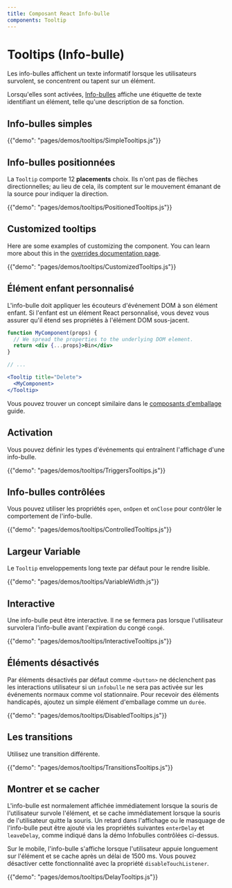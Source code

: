```yaml
---
title: Composant React Info-bulle
components: Tooltip
---
```


# Tooltips (Info-bulle)

<p class="description">Les info-bulles affichent un texte informatif lorsque les utilisateurs survolent, se concentrent ou tapent sur un élément.</p>

Lorsqu'elles sont activées, [Info-bulles](https://material.io/design/components/tooltips.html) affiche une étiquette de texte identifiant un élément, telle qu'une description de sa fonction.

## Info-bulles simples

{{"demo": "pages/demos/tooltips/SimpleTooltips.js"}}

## Info-bulles positionnées

La `Tooltip` comporte 12 **placements** choix. Ils n'ont pas de flèches directionnelles; au lieu de cela, ils comptent sur le mouvement émanant de la source pour indiquer la direction.

{{"demo": "pages/demos/tooltips/PositionedTooltips.js"}}

## Customized tooltips

Here are some examples of customizing the component. You can learn more about this in the [overrides documentation page](/customization/overrides/).

{{"demo": "pages/demos/tooltips/CustomizedTooltips.js"}}

## Élément enfant personnalisé

L'info-bulle doit appliquer les écouteurs d'événement DOM à son élément enfant. Si l'enfant est un élément React personnalisé, vous devez vous assurer qu'il étend ses propriétés à l'élément DOM sous-jacent.

```jsx
function MyComponent(props) {
  // We spread the properties to the underlying DOM element.
  return <div {...props}>Bin</div>
}

// ...

<Tooltip title="Delete">
  <MyComponent>
</Tooltip>
```

Vous pouvez trouver un concept similaire dans le [composants d'emballage](/guides/composition/#wrapping-components) guide.

## Activation

Vous pouvez définir les types d'événements qui entraînent l'affichage d'une info-bulle.

{{"demo": "pages/demos/tooltips/TriggersTooltips.js"}}

## Info-bulles contrôlées

Vous pouvez utiliser les propriétés `open`, `onOpen` et `onClose` pour contrôler le comportement de l'info-bulle.

{{"demo": "pages/demos/tooltips/ControlledTooltips.js"}}

## Largeur Variable

Le `Tooltip` enveloppements long texte par défaut pour le rendre lisible.

{{"demo": "pages/demos/tooltips/VariableWidth.js"}}

## Interactive

Une info-bulle peut être interactive. Il ne se fermera pas lorsque l'utilisateur survolera l'info-bulle avant l'expiration du congé `congé`.

{{"demo": "pages/demos/tooltips/InteractiveTooltips.js"}}

## Éléments désactivés

Par éléments désactivés par défaut comme `<button>` ne déclenchent pas les interactions utilisateur si un `infobulle` ne sera pas activée sur les événements normaux comme vol stationnaire. Pour recevoir des éléments handicapés, ajoutez un simple élément d'emballage comme un `durée`.

{{"demo": "pages/demos/tooltips/DisabledTooltips.js"}}

## Les transitions

Utilisez une transition différente.

{{"demo": "pages/demos/tooltips/TransitionsTooltips.js"}}

## Montrer et se cacher

L'info-bulle est normalement affichée immédiatement lorsque la souris de l'utilisateur survole l'élément, et se cache immédiatement lorsque la souris de l'utilisateur quitte la souris. Un retard dans l'affichage ou le masquage de l'info-bulle peut être ajouté via les propriétés suivantes `enterDelay` et `leaveDelay`, comme indiqué dans la démo Infobulles contrôlées ci-dessus.

Sur le mobile, l'info-bulle s'affiche lorsque l'utilisateur appuie longuement sur l'élément et se cache après un délai de 1500 ms. Vous pouvez désactiver cette fonctionnalité avec la propriété `disableTouchListener`.

{{"demo": "pages/demos/tooltips/DelayTooltips.js"}}